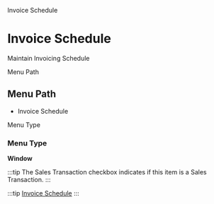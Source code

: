 
Invoice Schedule
# Invoice Schedule


Maintain Invoicing Schedule

Menu Path
## Menu Path



- Invoice Schedule

Menu Type
### Menu Type

**Window**

:::tip
The Sales Transaction checkbox indicates if this item is a Sales Transaction.
:::

:::tip
[Invoice Schedule](functional-guide/window/window-invoice-schedule.md)
:::